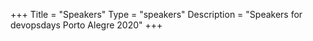 +++
Title = "Speakers"
Type = "speakers"
Description = "Speakers for devopsdays Porto Alegre 2020"
+++
